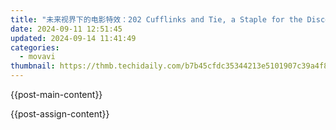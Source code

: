 ```yaml
---
title: "未来视界下的电影特效：202 Cufflinks and Tie, a Staple for the Discerning Gentleman, Are More than Just Decorative; They Serve as Symbols of Status and Personal Style. The Correct Size Is Crucial to Ensure that Your Appearance Is Polished and Professional. Here's How You Can Determine the Right Size for Your Cufflinks:"
date: 2024-09-11 12:51:45
updated: 2024-09-14 11:41:49
categories:
  - movavi
thumbnail: https://thmb.techidaily.com/b7b45cfdc35344213e5101907c39a4f8622c548d37868126691840befd4a8d38.jpg
---
```


{{post-main-content}}

<ins class="adsbygoogle"
     style="display:block"
     data-ad-format="autorelaxed"
     data-ad-client="ca-pub-7571918770474297"
     data-ad-slot="1223367746"></ins>

{{post-assign-content}}

<ins class="adsbygoogle"
     style="display:block"
     data-ad-client="ca-pub-7571918770474297"
     data-ad-slot="8358498916"
     data-ad-format="auto"
     data-full-width-responsive="true"></ins>
